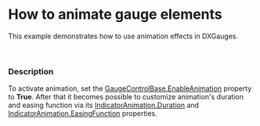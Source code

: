 # How to animate gauge elements


<p>This example demonstrates how to use animation effects in DXGauges. </p><br />



<h3>Description</h3>

<p>To activate animation, set the <a href="http://documentation.devexpress.com/#WPF/DevExpressXpfGaugesGaugeControlBase_EnableAnimationtopic"><u>GaugeControlBase.EnableAnimation</u></a>  property to <strong>True</strong>. After that it becomes possible to customize animation&#39;s duration and easing function via its  <a href="http://documentation.devexpress.com/#WPF/DevExpressXpfGaugesIndicatorAnimation_Durationtopic"><u>IndicatorAnimation.Duration</u></a>   and <a href="http://documentation.devexpress.com/#WPF/DevExpressXpfGaugesIndicatorAnimation_EasingFunctiontopic"><u>IndicatorAnimation.EasingFunction</u></a> properties.</p><br />


<br/>


